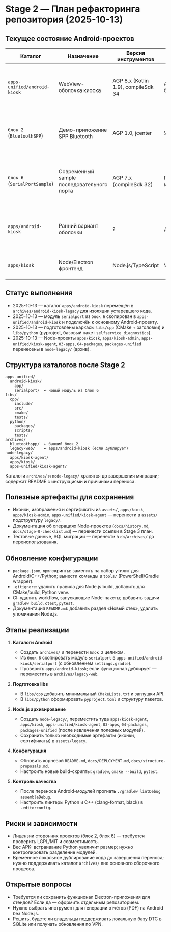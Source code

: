 # Stage 2 — План рефакторинга репозитория (2025-10-13)

## Текущее состояние Android-проектов

| Каталог | Назначение | Версия инструментов | Статус | План действий |
| --- | --- | --- | --- | --- |
| `apps-unified/android-kiosk` | WebView-оболочка киоска | AGP 8.x (Kotlin 1.9), compileSdk 34 | Актуальная база | Оставить как основной проект, добавить новые экраны и интеграции по мере миграции |
| `блок 2` (`BluetoothSPP`) | Демо-приложение SPP Bluetooth | AGP 1.0, jcenter | Устаревший | Перенести полезные паттерны подключения в wiki, каталог переместить в `archives/` |
| `блок 6` (`SerialPortSample`) | Современный sample последовательного порта | AGP 7.x (compileSdk 32) | Полезные модули | Извлечь модуль `serialport` и импортировать в `apps-unified/android-kiosk` как библиотеку `:serialport` |
| `apps/android-kiosk` | Ранний вариант оболочки | ? | Дубликат | Проверить содержимое; если нет уникального кода — перенести в `archives/` |
| `apps/kiosk` | Node/Electron фронтенд | Node.js/TypeScript | Удаляется | Выделить ассеты (иконки, тексты) перед удалением |

## Статус выполнения

- 2025-10-13 — каталог `apps/android-kiosk` перемещён в `archives/android-kiosk-legacy` для изоляции устаревшего кода.
- 2025-10-13 — модуль `serialport` из `блок 6` скопирован в `apps-unified/android-kiosk` и подключён к основному Android-проекту.
- 2025-10-13 — подготовлены каркасы `libs/cpp` (CMake + заголовки) и `libs/python` (pyproject, базовый пакет `selfservice_diagnostics`).
- 2025-10-13 — Node-проекты `apps/kiosk`, `apps/kiosk-admin`, `apps-unified/kiosk-agent`, `03-apps`, `04-packages`, `packages-unified` перенесены в `node-legacy/` (архив).

## Структура каталогов после Stage 2

```
apps-unified/
  android-kiosk/
    app/
    serialport/  ← новый модуль из блок 6
libs/
  cpp/
    include/
    src/
    cmake/
    tests/
  python/
    packages/
    scripts/
    tests/
archives/
  bluetoothspp/  ← бывший блок 2
  legacy-web/    ← apps/android-kiosk (если дублирует)
node-legacy/
  apps/kiosk-agent/
  apps/kiosk/
  apps-unified/kiosk-agent/
```

Каталоги `archives/` и `node-legacy/` хранятся до завершения миграции; содержат README с инструкциями и причинами переноса.

## Полезные артефакты для сохранения

- Иконки, изображения и сертификаты из `assets/`, `apps/kiosk`, `apps/kiosk-admin`, `apps-unified/kiosk-agent` — перенести в `assets/` подструктуру `legacy/`.
- Документация об операциях Node-проектов (`docs/history.md`, `docs/stage-0-checklist.md`) — перенести ссылки в Stage 3 план.
- Тестовые данные, SQL миграции — перенести в `db/archives/` до переиспользования.

## Обновление конфигурации

- `package.json`, `npm`-скрипты: заменить на набор утилит для Android/C++/Python; вынести команды в `tools/` (PowerShell/Gradle wrapper).
- `.gitignore`: удалить правила для Node.js build, добавить для CMake/build, Python venv.
- CI: удалить workflow, запускающие Node-пакеты; добавить задачи `gradlew build`, `ctest`, `pytest`.
- Документация `README.md`: добавить раздел «Новый стек», удалить упоминания Node.js.

## Этапы реализации

1. **Каталоги Android**
   - Создать `archives/` и перенести `блок 2` целиком.
   - Из `блок 6` скопировать модуль `serialport` в `apps-unified/android-kiosk/serialport` (с обновлением `settings.gradle`).
   - Проверить `apps/android-kiosk`; если функционал дублирует — переместить в `archives/legacy-web`.

2. **Подготовка libs**
   - В `libs/cpp` добавить минимальный `CMakeLists.txt` и заглушки API.
   - В `libs/python` сформировать `pyproject.toml` и структуру пакетов.

3. **Node.js архивирование**
   - Создать `node-legacy/`, переместить туда `apps/kiosk-agent`, `apps/kiosk`, `apps-unified/kiosk-agent`, `03-apps`, `04-packages`, `packages-unified` (после извлечения полезных модулей).
   - Сохранить только необходимые артефакты (иконки, сертификаты) в `assets/legacy`.

4. **Конфигурация**
   - Обновить корневой `README.md`, `docs/DEPLOYMENT.md`, `docs/structure-proposals.md`.
   - Настроить новые build-скрипты: `gradlew`, `cmake --build`, `pytest`.

5. **Контроль качества**
   - После переноса Android-модулей прогнать `./gradlew lintDebug assembleDebug`.
   - Настроить линтеры Python и C++ (clang-format, black) в `.editorconfig`.

## Риски и зависимости

- Лицензии сторонних проектов (блок 2, блок 6) — требуется проверить LGPL/MIT и совместимость.
- Вес APK: встраивание Python увеличит размер; нужно контролировать разделение модулей.
- Временное локальное дублирование кода до завершения переноса; нужно поддерживать каталог `archives/` вне основного сборочного процесса.

## Открытые вопросы

- Требуется ли сохранить функционал Electron-приложения для стендов? Если да — оформить отдельным репозиторием.
- Нужно выбрать инструмент для генерации отчётов (PDF) на Android без Node.js.
- Решить, будете ли владельцы поддерживать локальную базу DTC в SQLite или получать обновления по VPN.

